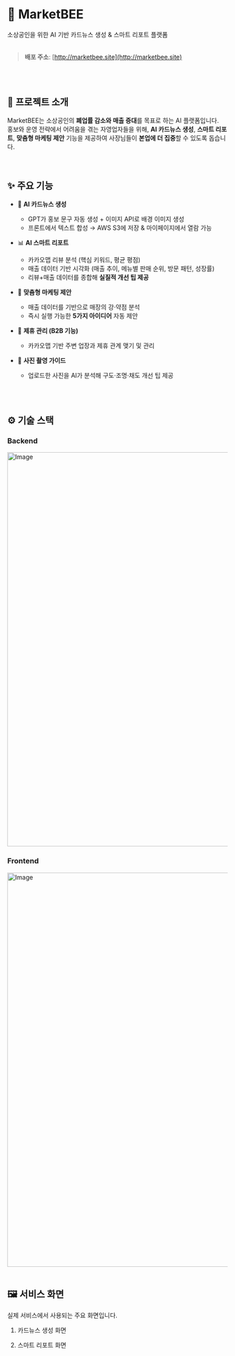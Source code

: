 # 🐝 MarketBEE  
소상공인을 위한 AI 기반 카드뉴스 생성 & 스마트 리포트 플랫폼  
<br>
> **배포 주소**: [http://marketbee.site](http://marketbee.site)

<br>
<br>

## 📖 프로젝트 소개
MarketBEE는 소상공인의 **폐업률 감소와 매출 증대**를 목표로 하는 AI 플랫폼입니다.  
홍보와 운영 전략에서 어려움을 겪는 자영업자들을 위해, **AI 카드뉴스 생성**, **스마트 리포트**, **맞춤형 마케팅 제안** 기능을 제공하여 사장님들이 **본업에 더 집중**할 수 있도록 돕습니다.  
<br>
<br>

## ✨ 주요 기능

- 🎨 **AI 카드뉴스 생성**  
  - GPT가 홍보 문구 자동 생성 + 이미지 API로 배경 이미지 생성  
  - 프론트에서 텍스트 합성 → AWS S3에 저장 & 마이페이지에서 열람 가능  

- 📊 **AI 스마트 리포트**  
  - 카카오맵 리뷰 분석 (핵심 키워드, 평균 평점)  
  - 매출 데이터 기반 시각화 (매출 추이, 메뉴별 판매 순위, 방문 패턴, 성장률)  
  - 리뷰+매출 데이터를 종합해 **실질적 개선 팁 제공**  

- 🚀 **맞춤형 마케팅 제안**  
  - 매출 데이터를 기반으로 매장의 강·약점 분석  
  - 즉시 실행 가능한 **5가지 아이디어** 자동 제안  

- 🤝 **제휴 관리 (B2B 기능)**  
  - 카카오맵 기반 주변 업장과 제휴 관계 맺기 및 관리  

- 📸 **사진 촬영 가이드**  
  - 업로드한 사진을 AI가 분석해 구도·조명·채도 개선 팁 제공  
<br>
<br>

## ⚙️ 기술 스택

### **Backend**  
<img width="1000" height="900" alt="Image" src="https://github.com/user-attachments/assets/5f57843b-2bd8-4e21-9547-c89e5767d0ee" />

<br>

### **Frontend**  
<img width="1000" height="900" alt="Image" src="https://github.com/user-attachments/assets/b0c591e4-b64a-4379-a6a0-85240169f98d" /> 

<br>
<br>

## 🖼️ 서비스 화면
실제 서비스에서 사용되는 주요 화면입니다.

1. 카드뉴스 생성 화면

2. 스마트 리포트 화면
